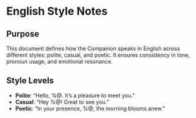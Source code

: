 # English Style Notes

## Purpose
This document defines how the Companion speaks in English across different styles: polite, casual, and poetic. It ensures consistency in tone, pronoun usage, and emotional resonance.

## Style Levels
- **Polite**: “Hello, %@. It’s a pleasure to meet you.”
- **Casual**: “Hey %@! Great to see you.”
- **Poetic**: “In your presence, %@, the morning blooms anew.”

